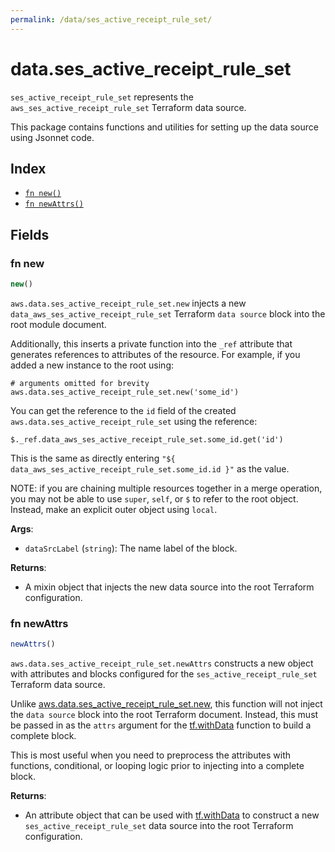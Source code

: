 ```yaml
---
permalink: /data/ses_active_receipt_rule_set/
---
```


# data.ses_active_receipt_rule_set

`ses_active_receipt_rule_set` represents the `aws_ses_active_receipt_rule_set` Terraform data source.



This package contains functions and utilities for setting up the data source using Jsonnet code.


## Index

* [`fn new()`](#fn-new)
* [`fn newAttrs()`](#fn-newattrs)

## Fields

### fn new

```ts
new()
```


`aws.data.ses_active_receipt_rule_set.new` injects a new `data_aws_ses_active_receipt_rule_set` Terraform `data source`
block into the root module document.

Additionally, this inserts a private function into the `_ref` attribute that generates references to attributes of the
resource. For example, if you added a new instance to the root using:

    # arguments omitted for brevity
    aws.data.ses_active_receipt_rule_set.new('some_id')

You can get the reference to the `id` field of the created `aws.data.ses_active_receipt_rule_set` using the reference:

    $._ref.data_aws_ses_active_receipt_rule_set.some_id.get('id')

This is the same as directly entering `"${ data_aws_ses_active_receipt_rule_set.some_id.id }"` as the value.

NOTE: if you are chaining multiple resources together in a merge operation, you may not be able to use `super`, `self`,
or `$` to refer to the root object. Instead, make an explicit outer object using `local`.

**Args**:
  - `dataSrcLabel` (`string`): The name label of the block.

**Returns**:
- A mixin object that injects the new data source into the root Terraform configuration.


### fn newAttrs

```ts
newAttrs()
```


`aws.data.ses_active_receipt_rule_set.newAttrs` constructs a new object with attributes and blocks configured for the `ses_active_receipt_rule_set`
Terraform data source.

Unlike [aws.data.ses_active_receipt_rule_set.new](#fn-ses_active_receipt_rule_setnew), this function will not inject the `data source`
block into the root Terraform document. Instead, this must be passed in as the `attrs` argument for the
[tf.withData](https://github.com/tf-libsonnet/core/tree/main/docs#fn-withdata) function to build a complete block.

This is most useful when you need to preprocess the attributes with functions, conditional, or looping logic prior to
injecting into a complete block.

**Returns**:
  - An attribute object that can be used with [tf.withData](https://github.com/tf-libsonnet/core/tree/main/docs#fn-withdata) to construct a new `ses_active_receipt_rule_set` data source into the root Terraform configuration.
